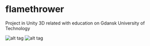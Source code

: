 # flamethrower
Project in Unity 3D related with education on Gdansk University of Technology

![alt tag](https://raw.githubusercontent.com/mzylowski/flamethrower/master/demo1.png)
![alt tag](https://raw.githubusercontent.com/mzylowski/flamethrower/master/demo2.png)
